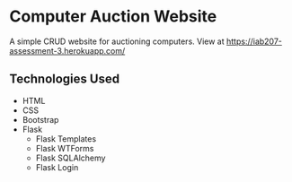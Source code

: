 # Computer Auction Website

A simple CRUD website for auctioning computers. View at https://iab207-assessment-3.herokuapp.com/


## Technologies Used
- HTML
- CSS
- Bootstrap
- Flask
  - Flask Templates
  - Flask WTForms
  - Flask SQLAlchemy
  - Flask Login

